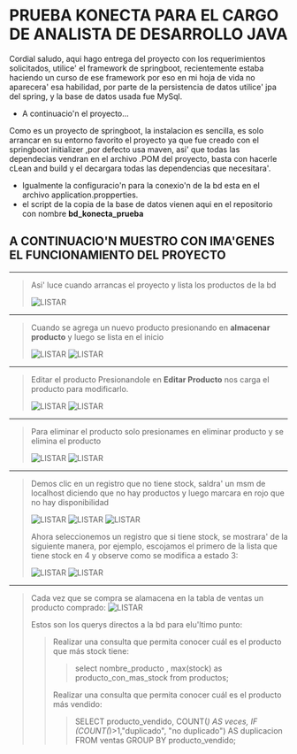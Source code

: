 # PRUEBA KONECTA PARA EL CARGO DE ANALISTA DE DESARROLLO JAVA
Cordial saludo, aqui hago entrega del proyecto con los requerimientos solicitados, utilice' el framework de springboot, recientemente estaba haciendo un curso de ese framework por eso en mi hoja de vida no aparecera' esa habilidad, por parte de la persistencia de datos utilice' jpa del spring, y la base de datos usada fue MySql.

- A continuacio'n el proyecto...

Como es un proyecto de springboot, la instalacion es sencilla, es solo arrancar en su entorno favorito el proyecto ya que fue creado con el springboot initializer ,por defecto usa maven, asi' que todas las dependecias vendran en el archivo .POM del proyecto, basta con hacerle cLean and build y el decargara todas las dependencias que necesitara'.

- Igualmente la configuracio'n para la conexio'n de la bd esta en el archivo application.propperties.
- el script de la copia de la base de datos vienen aqui en el repositorio con nombre **bd_konecta_prueba**

## A CONTINUACIO'N MUESTRO CON IMA'GENES EL FUNCIONAMIENTO DEL PROYECTO
-------------------------------------------------------------
> Asi' luce cuando arrancas el proyecto y lista los productos de la bd
> 
> ![LISTAR](https://github.com/Mr-Machine98/PruebaKonecta/blob/main/listarProductos.PNG)
-------------------------------------------------------------
> Cuando se agrega un nuevo producto presionando en **almacenar producto** y luego se lista en el inicio
> 
> ![LISTAR](https://github.com/Mr-Machine98/PruebaKonecta/blob/main/AgregandoProd.PNG)
> ![LISTAR](https://github.com/Mr-Machine98/PruebaKonecta/blob/main/listar2.PNG)
-------------------------------------------------------------
> Editar el producto Presionandole en **Editar Producto** nos carga el producto para modificarlo.
> 
> ![LISTAR](https://github.com/Mr-Machine98/PruebaKonecta/blob/main/modificar.PNG)
> ![LISTAR](https://github.com/Mr-Machine98/PruebaKonecta/blob/main/Listar3.PNG)
-------------------------------------------------------------
> Para eliminar el producto solo presionames en eliminar producto y se elimina el producto
> 
> ![LISTAR](https://github.com/Mr-Machine98/PruebaKonecta/blob/main/eliminar1.PNG)
> ![LISTAR](https://github.com/Mr-Machine98/PruebaKonecta/blob/main/eliminar2.PNG)
-------------------------------------------------------------
> Demos clic en un registro que no tiene stock, saldra' un msm de localhost diciendo que no hay productos y luego marcara en rojo que no hay disponibilidad
> 
> ![LISTAR](https://github.com/Mr-Machine98/PruebaKonecta/blob/main/comprarProducto.PNG)
> ![LISTAR](https://github.com/Mr-Machine98/PruebaKonecta/blob/main/ComprarProducto2.PNG)
> ![LISTAR](https://github.com/Mr-Machine98/PruebaKonecta/blob/main/comprarProducto3.PNG)
> 
> Ahora seleccionemos un registro que si tiene stock, se mostrara' de la siguiente manera, por ejemplo, escojamos el primero de la lista que tiene stock en 4 y observe como se modifica a estado 3: 
> 
> ![LISTAR](https://github.com/Mr-Machine98/PruebaKonecta/blob/main/comprarProducto4.PNG)
> ![LISTAR](https://github.com/Mr-Machine98/PruebaKonecta/blob/main/comprarProducto5.PNG)
-------------------------------------------------------------
> Cada vez que se compra se alamacena en la tabla de ventas un producto comprado:
> ![LISTAR](https://github.com/Mr-Machine98/PruebaKonecta/blob/main/registroVentas.PNG)
> 
> Estos son los querys directos a la bd para elu'ltimo punto:
> > Realizar una consulta que permita conocer cuál es el producto que más stock tiene:
> > > select nombre_producto , max(stock) as producto_con_mas_stock from productos;
> > 
> > Realizar una consulta que permita conocer cuál es el producto más vendido:
> > 
> > > SELECT producto_vendido, COUNT(*) AS veces, IF (COUNT(*)>1,"duplicado", "no duplicado") AS duplicacion FROM ventas GROUP BY producto_vendido;
